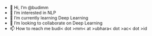 - 👋 Hi, I’m @budimm
- 👀 I’m interested in NLP
- 🌱 I’m currently learning Deep Learning
- 💞️ I’m looking to collaborate on Deep Learning
- 📫 How to reach me budi< dot >mm< at >ubhara< dot >ac< dot >id

<!---
budimm/budimm is a ✨ special ✨ repository because its `README.md` (this file) appears on your GitHub profile.
You can click the Preview link to take a look at your changes.
--->
